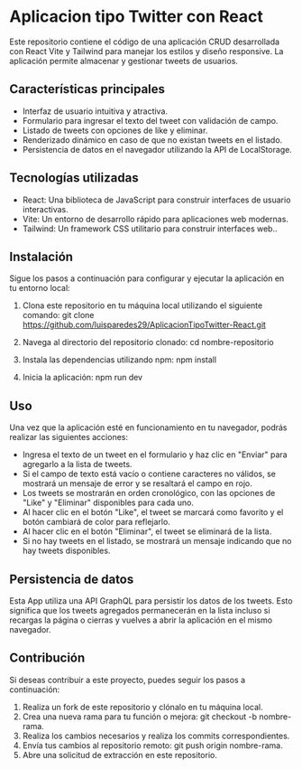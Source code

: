 # Aplicacion tipo Twitter con React

Este repositorio contiene el código de una aplicación CRUD desarrollada con React Vite y Tailwind para manejar los estilos y diseño responsive. La aplicación permite almacenar y gestionar tweets de usuarios.

## Características principales
- Interfaz de usuario intuitiva y atractiva.
- Formulario para ingresar el texto del tweet con validación de campo.
- Listado de tweets con opciones de like y eliminar.
- Renderizado dinámico en caso de que no existan tweets en el listado.
- Persistencia de datos en el navegador utilizando la API de LocalStorage.

## Tecnologías utilizadas
- React: Una biblioteca de JavaScript para construir interfaces de usuario interactivas.
- Vite: Un entorno de desarrollo rápido para aplicaciones web modernas.
- Tailwind: Un framework CSS utilitario para construir interfaces web..

## Instalación

Sigue los pasos a continuación para configurar y ejecutar la aplicación en tu entorno local:

1. Clona este repositorio en tu máquina local utilizando el siguiente comando: git clone https://github.com/luisparedes29/AplicacionTipoTwitter-React.git

2. Navega al directorio del repositorio clonado: cd nombre-repositorio

3. Instala las dependencias utilizando npm: npm install
4. Inicia la aplicación: npm run dev

## Uso

Una vez que la aplicación esté en funcionamiento en tu navegador, podrás realizar las siguientes acciones:

- Ingresa el texto de un tweet en el formulario y haz clic en "Enviar" para agregarlo a la lista de tweets.
- Si el campo de texto está vacío o contiene caracteres no válidos, se mostrará un mensaje de error y se resaltará el campo en rojo.
- Los tweets se mostrarán en orden cronológico, con las opciones de "Like" y "Eliminar" disponibles para cada uno.
- Al hacer clic en el botón "Like", el tweet se marcará como favorito y el botón cambiará de color para reflejarlo.
- Al hacer clic en el botón "Eliminar", el tweet se eliminará de la lista.
- Si no hay tweets en el listado, se mostrará un mensaje indicando que no hay tweets disponibles.

## Persistencia de datos

Esta App utiliza una API GraphQL para persistir los datos de los tweets. Esto significa que los tweets agregados permanecerán en la lista incluso si recargas la página o cierras y vuelves a abrir la aplicación en el mismo navegador.

## Contribución

Si deseas contribuir a este proyecto, puedes seguir los pasos a continuación:

1. Realiza un fork de este repositorio y clónalo en tu máquina local.
2. Crea una nueva rama para tu función o mejora: git checkout -b nombre-rama.
3. Realiza los cambios necesarios y realiza los commits correspondientes.
4. Envía tus cambios al repositorio remoto: git push origin nombre-rama.
5. Abre una solicitud de extracción en este repositorio.
